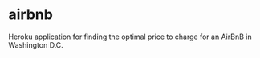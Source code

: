 # airbnb
Heroku application for finding the optimal price to charge for an AirBnB in Washington D.C.
